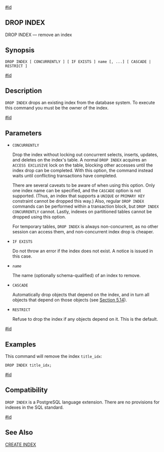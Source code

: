 [#id](#SQL-DROPINDEX)

## DROP INDEX

DROP INDEX — remove an index

## Synopsis

```
DROP INDEX [ CONCURRENTLY ] [ IF EXISTS ] name [, ...] [ CASCADE | RESTRICT ]
```

[#id](#id-1.9.3.116.5)

## Description

`DROP INDEX` drops an existing index from the database system. To execute this command you must be the owner of the index.

[#id](#id-1.9.3.116.6)

## Parameters

* `CONCURRENTLY`

  Drop the index without locking out concurrent selects, inserts, updates, and deletes on the index's table. A normal `DROP INDEX` acquires an `ACCESS EXCLUSIVE` lock on the table, blocking other accesses until the index drop can be completed. With this option, the command instead waits until conflicting transactions have completed.

  There are several caveats to be aware of when using this option. Only one index name can be specified, and the `CASCADE` option is not supported. (Thus, an index that supports a `UNIQUE` or `PRIMARY KEY` constraint cannot be dropped this way.) Also, regular `DROP INDEX` commands can be performed within a transaction block, but `DROP INDEX CONCURRENTLY` cannot. Lastly, indexes on partitioned tables cannot be dropped using this option.

  For temporary tables, `DROP INDEX` is always non-concurrent, as no other session can access them, and non-concurrent index drop is cheaper.

* `IF EXISTS`

  Do not throw an error if the index does not exist. A notice is issued in this case.

* *`name`*

  The name (optionally schema-qualified) of an index to remove.

* `CASCADE`

  Automatically drop objects that depend on the index, and in turn all objects that depend on those objects (see [Section 5.14](ddl-depend)).

* `RESTRICT`

  Refuse to drop the index if any objects depend on it. This is the default.

[#id](#id-1.9.3.116.7)

## Examples

This command will remove the index `title_idx`:

```
DROP INDEX title_idx;
```

[#id](#id-1.9.3.116.8)

## Compatibility

`DROP INDEX` is a PostgreSQL language extension. There are no provisions for indexes in the SQL standard.

[#id](#id-1.9.3.116.9)

## See Also

[CREATE INDEX](sql-createindex)
